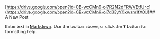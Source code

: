 [https://drive.google.com/open?id=0B-wcCMn9-oi7R2M2dFRWVEtfUnc]
(https://drive.google.com/open?id=0B-wcCMn9-oi7d3EyY0kwam1fX0U)## A New Post

Enter text in [Markdown](http://daringfireball.net/projects/markdown/). Use the toolbar above, or click the **?** button for formatting help.
